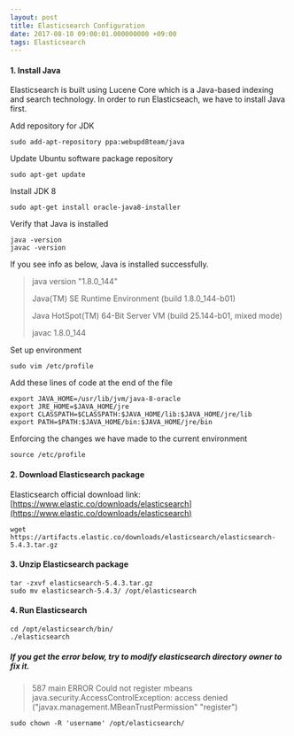 ```yaml
---
layout: post
title: Elasticsearch Configuration
date: 2017-08-10 09:00:01.000000000 +09:00
tags: Elasticsearch
---
```


#### 1. Install Java
Elasticsearch is built using Lucene Core which is a Java-based indexing and search technology. In order to run Elasticseach, we have to install Java first.<br>

Add repository for JDK

```
sudo add-apt-repository ppa:webupd8team/java
```
Update Ubuntu software package repository

```
sudo apt-get update
```
Install JDK 8

```
sudo apt-get install oracle-java8-installer
```
Verify that Java is installed

```
java -version
javac -version
```
If you see info as below, Java is installed successfully.
> java version "1.8.0_144"
> 
> Java(TM) SE Runtime Environment (build 1.8.0_144-b01)
> 
> Java HotSpot(TM) 64-Bit Server VM (build 25.144-b01, mixed mode)
> 
> javac 1.8.0_144

Set up environment

```
sudo vim /etc/profile
```
Add these lines of code at the end of the file

```
export JAVA_HOME=/usr/lib/jvm/java-8-oracle
export JRE_HOME=$JAVA_HOME/jre
export CLASSPATH=$CLASSPATH:$JAVA_HOME/lib:$JAVA_HOME/jre/lib
export PATH=$PATH:$JAVA_HOME/bin:$JAVA_HOME/jre/bin
```
Enforcing the changes we have made to the current environment

```
source /etc/profile
```

#### 2. Download Elasticsearch package
Elasticsearch official download link: [https://www.elastic.co/downloads/elasticsearch](https://www.elastic.co/downloads/elasticsearch)

```
wget https://artifacts.elastic.co/downloads/elasticsearch/elasticsearch-5.4.3.tar.gz
```

#### 3. Unzip Elasticsearch package
```
tar -zxvf elasticsearch-5.4.3.tar.gz
sudo mv elasticsearch-5.4.3/ /opt/elasticsearch
```

#### 4. Run Elasticsearch
```
cd /opt/elasticsearch/bin/
./elasticsearch
```
##### If you get the error below, try to modify elasticsearch directory owner to fix it.
> 587 main ERROR Could not register mbeans java.security.AccessControlException: access denied ("javax.management.MBeanTrustPermission" "register")

```
sudo chown -R 'username' /opt/elasticsearch/
```